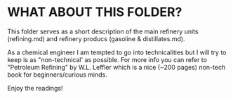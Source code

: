 # WHAT ABOUT THIS FOLDER?

This folder serves as a short description of the main refinery units (refining.md) and refinery producs (gasoline & distillates.md). 

As a chemical engineer I am tempted to go into technicalities but I will try to keep is as "non-technical' as possible. For more info you can refer to "Petroleum Refining"  by W.L. Leffler which is a nice (~200 pages) non-tech book for beginners/curious minds.

Enjoy the readings!